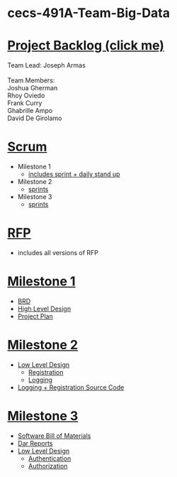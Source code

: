 # cecs-491A-Team-Big-Data
# [Project Backlog (click me)](https://github.com/users/JosephArmas/projects/1)
Team Lead: Joseph Armas\
<br />
Team Members:\
Joshua Gherman <br /> 
Rhoy Oviedo <br />
Frank Curry <br />
Ghabrille Ampo <br />
David De Girolamo <br />
# [Scrum](https://github.com/JosephArmas/cecs-491A-Team-Big-Data/tree/main/scrum)
* Milestone 1
  * [includes sprint + daily stand up](https://github.com/JosephArmas/cecs-491A-Team-Big-Data/tree/main/scrum/milestone1/sprint1)
* Milestone 2
  * [sprints](https://github.com/JosephArmas/cecs-491A-Team-Big-Data/tree/main/scrum/milestone2)
* Milestone 3
  * [sprints](https://github.com/JosephArmas/cecs-491A-Team-Big-Data/tree/main/scrum/milestone3)
# [RFP](https://github.com/JosephArmas/cecs-491A-Team-Big-Data/tree/main/RFP)
* includes all versions of RFP
# [Milestone 1](https://github.com/JosephArmas/cecs-491A-Team-Big-Data/tree/main/milestone%201)
* [BRD](https://github.com/JosephArmas/cecs-491A-Team-Big-Data/tree/main/milestone%201/BRD)
* [High Level Design](https://github.com/JosephArmas/cecs-491A-Team-Big-Data/tree/main/milestone%201/high-level%20design)
* [Project Plan](https://github.com/JosephArmas/cecs-491A-Team-Big-Data/tree/main/milestone%201/project%20plan/version%201)
# [Milestone 2](https://github.com/JosephArmas/cecs-491A-Team-Big-Data/tree/main/milestone%202)
* [Low Level Design](https://github.com/JosephArmas/cecs-491A-Team-Big-Data/tree/main/milestone%202)
  * [Registration](https://github.com/JosephArmas/cecs-491A-Team-Big-Data/tree/main/milestone%202/low%20level%20design/registration)
  * [Logging](https://github.com/JosephArmas/cecs-491A-Team-Big-Data/tree/main/milestone%202/low%20level%20design/logging)
* [Logging + Registration Source Code](https://github.com/JosephArmas/cecs-491A-Team-Big-Data/tree/main/Source%20Code/TeamBigData.Utification)
# [Milestone 3](https://github.com/JosephArmas/cecs-491A-Team-Big-Data/tree/main/milestone%203)
* [Software Bill of Materials](https://github.com/JosephArmas/cecs-491A-Team-Big-Data/tree/main/milestone%203/bill%20of%20materials)
* [Dar Reports](https://github.com/JosephArmas/cecs-491A-Team-Big-Data/tree/main/milestone%203/bill%20of%20materials/dar%20reports)
* [Low Level Design](https://github.com/JosephArmas/cecs-491A-Team-Big-Data/tree/main/milestone%203/low%20level%20design)
  * [Authentication](https://github.com/JosephArmas/cecs-491A-Team-Big-Data/tree/main/milestone%203/low%20level%20design/authentication)
  * [Authorization](https://github.com/JosephArmas/cecs-491A-Team-Big-Data/tree/main/milestone%203/low%20level%20design/authorization/Sequence%20Diagrams)

